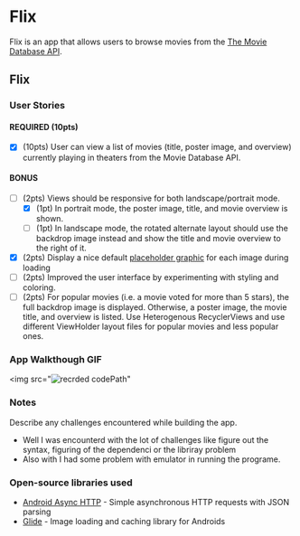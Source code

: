 # Flix
Flix is an app that allows users to browse movies from the [The Movie Database API](http://docs.themoviedb.apiary.io/#).

## Flix 

### User Stories

#### REQUIRED (10pts)
- [X] (10pts) User can view a list of movies (title, poster image, and overview) currently playing in theaters from the Movie Database API.

#### BONUS
- [ ] (2pts) Views should be responsive for both landscape/portrait mode.
   - [X] (1pt) In portrait mode, the poster image, title, and movie overview is shown.
   - [ ] (1pt) In landscape mode, the rotated alternate layout should use the backdrop image instead and show the title and movie overview to the right of it.

- [X] (2pts) Display a nice default [placeholder graphic](https://guides.codepath.org/android/Displaying-Images-with-the-Glide-Library#advanced-usage) for each image during loading
- [ ] (2pts) Improved the user interface by experimenting with styling and coloring.
- [ ] (2pts) For popular movies (i.e. a movie voted for more than 5 stars), the full backdrop image is displayed. Otherwise, a poster image, the movie title, and overview is listed. Use Heterogenous RecyclerViews and use different ViewHolder layout files for popular movies and less popular ones.

### App Walkthough GIF


<img src="![recrded codePath](https://user-images.githubusercontent.com/78896535/155860031-687e1d94-c148-4a7c-abe1-69533ed2c6f8.gif)"



### Notes
Describe any challenges encountered while building the app.
- Well I was encounterd with the lot of challenges like figure out the syntax, figuring of the dependenci or the libriray problem 
- Also with I had some problem with emulator in running the programe.
### Open-source libraries used

- [Android Async HTTP](https://github.com/codepath/CPAsyncHttpClient) - Simple asynchronous HTTP requests with JSON parsing
- [Glide](https://github.com/bumptech/glide) - Image loading and caching library for Androids
 
 
